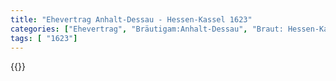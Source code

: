 ```yaml
---
title: "Ehevertrag Anhalt-Dessau - Hessen-Kassel 1623"
categories: ["Ehevertrag", "Bräutigam:Anhalt-Dessau", "Braut: Hessen-Kassel", "Eheschließung vollzogen?:Ja", "verschiedenkonfessionelle Ehe?:Nein", "Dynastie Bräutigam:Askanier (Anhalt)", "Akteur Bräutigam:Askanier (Anhalt)", "Akteur Braut:Hessen (Kassel)", "Textbezug?:nein", "Ständisch?:nein", "Ratifikation?:ja", "Sonstiges?:nein", "Bräutigam:Anhalt-Dessau", "Braut: Hessen-Kassel"]
tags: [ "1623"]
---
```

<!--more-->
{{<v103>}}